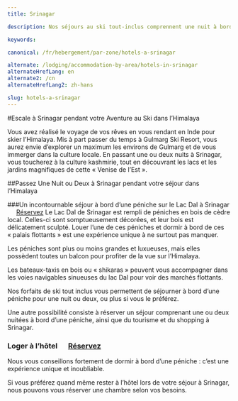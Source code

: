 ```yaml
---
title: Srinagar

description: Nos séjours au ski tout-inclus comprennent une nuit à bord d'une péniche ou dans un hôtel à Srinagar, en plus de votre séjour à l'hôtel à Gulmarg Ski Resort

keywords:

canonical: /fr/hebergement/par-zone/hotels-a-srinagar

alternate: /lodging/accommodation-by-area/hotels-in-srinagar
alternateHrefLang: en
alternate2: /cn
alternateHrefLang2: zh-hans

slug: hotels-a-srinagar
---
```


#Escale à Srinagar pendant votre Aventure au Ski dans l’Himalaya

Vous avez réalisé le voyage de vos rêves en vous rendant en Inde pour skier l’Himalaya. Mis à part passer du temps à Gulmarg Ski Resort, vous aurez envie d’explorer un maximum les environs de Gulmarg et de vous immerger dans la culture locale. En passant une ou deux nuits à Srinagar, vous toucherez à la culture kashmirie, tout en découvrant les lacs et les jardins magnifiques de cette « Venise de l’Est ».

##Passez Une Nuit ou Deux à Srinagar pendant votre séjour dans l’Himalaya

###Un incontournable séjour à bord d’une péniche sur le Lac Dal à Srinagar <a href="https://www.agoda.com/partners/partnersearch.aspx?pcs=1&cid=1650708&hl=en&hid=568522" target="_blank" class="btn btn-rounded" style="margin-left:20px">Réservez</a>
Le Lac Dal de Srinagar est rempli de péniches en bois de cèdre local. Celles-ci sont somptueusement décorées, et leur bois est délicatement sculpté. Louer l’une de ces péniches et dormir à bord de ces « palais flottants » est une expérience unique à ne surtout pas manquer.

Les péniches sont plus ou moins grandes et luxueuses, mais elles possèdent toutes un balcon pour profiter de la vue sur l’Himalaya.

Les bateaux-taxis en bois ou « shikaras » peuvent vous accompagner dans les voies navigables sinueuses du lac Dal pour voir des marchés flottants.

Nos forfaits de ski tout inclus vous permettent de séjourner à bord d’une péniche pour une nuit ou deux, ou plus si vous le préférez.

Une autre possibilité consiste à réserver un séjour comprenant une ou deux nuitées à bord d’une péniche, ainsi que du tourisme et du shopping à Srinagar.

<h3>Loger à l’hôtel <a href="https://www.agoda.com/partners/partnersearch.aspx?pcs=1&cid=1650708&hl=fr&city=10188" target="_blank" class="btn btn-rounded" style="margin-left:20px">Réservez</a></h3>

Nous vous conseillons fortement de dormir à bord d’une péniche : c’est une expérience unique et inoubliable.

Si vous préférez quand même rester à l’hôtel lors de votre séjour à Srinagar, nous pouvons vous réserver une chambre selon vos besoins.
